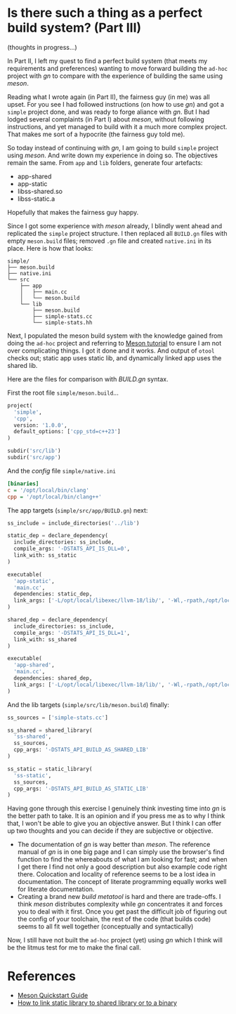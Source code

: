 # Is there such a thing as a perfect build system? (Part III)
(thoughts in progress...)

In Part II, I left my quest to find a perfect build system (that meets my
requirements and preferences) wanting to move forward building the 
`ad-hoc` project with *gn* to compare with the experience of building
the same using *meson*.

Reading what I wrote again (in Part II), the fairness guy (in me) was
all upset. For you see I had followed instructions (on how to use *gn*)
and got a `simple` project done, and was ready to forge aliance with *gn*.
But I had lodged several complaints (in Part I) about *meson*, without
following instructions, and yet managed to build with it a much more
complex project. That makes me sort of a hypocrite (the fairness guy
told me).

So today instead of continuing with *gn*, I am going to build `simple`
project using *meson*. And write down my experience in doing so. The
objectives remain the same. From `app` and `lib` folders, generate 
four artefacts:
  - app-shared
  - app-static
  - libss-shared.so
  - libss-static.a

Hopefully that makes the fairness guy happy.

Since I got some experience with *meson* already, I blindly went ahead
and replicated the `simple` project structure.  I then replaced all 
`BUILD.gn` files with empty `meson.build` files; removed `.gn` file
and created `native.ini` in its place. Here is how that looks:

```
simple/
├── meson.build
├── native.ini
└── src
    ├── app
    │   ├── main.cc
    │   └── meson.build
    └── lib
        ├── meson.build
        ├── simple-stats.cc
        └── simple-stats.hh
```

Next, I populated the meson build system with the knowledge gained from
doing the `ad-hoc` project and referring to [Meson tutorial](^1) to
ensure I am not over complicating things. I got it done and it works.
And output of `otool` checks out; static app uses static lib, and
dynamically linked app uses the shared lib.

Here are the files for comparison with *BUILD.gn* syntax.

First the root file `simple/meson.build`...
```python
project(
  'simple', 
  'cpp', 
  version: '1.0.0', 
  default_options: ['cpp_std=c++23']
)

subdir('src/lib')
subdir('src/app')
```

And the *config* file `simple/native.ini`
```ini
[binaries]
c = '/opt/local/bin/clang'
cpp = '/opt/local/bin/clang++'
```

The app targets (`simple/src/app/BUILD.gn`) next:
```python
ss_include = include_directories('../lib')

static_dep = declare_dependency(
  include_directories: ss_include,
  compile_args: '-DSTATS_API_IS_DLL=0',
  link_with: ss_static
)

executable(
  'app-static',
  'main.cc',
  dependencies: static_dep,
  link_args: ['-L/opt/local/libexec/llvm-18/lib/', '-Wl,-rpath,/opt/local/libexec/llvm-18/lib']
)

shared_dep = declare_dependency(
  include_directories: ss_include,
  compile_args: '-DSTATS_API_IS_DLL=1',
  link_with: ss_shared
)

executable(
  'app-shared',
  'main.cc',
  dependencies: shared_dep,
  link_args: ['-L/opt/local/libexec/llvm-18/lib/', '-Wl,-rpath,/opt/local/libexec/llvm-18/lib']
)
```

And the lib targets (`simple/src/lib/meson.build`) finally:
```python
ss_sources = ['simple-stats.cc']

ss_shared = shared_library(
  'ss-shared', 
  ss_sources, 
  cpp_args: '-DSTATS_API_BUILD_AS_SHARED_LIB'
)

ss_static = static_library(
  'ss-static', 
  ss_sources, 
  cpp_args: '-DSTATS_API_BUILD_AS_STATIC_LIB'
)
```

Having gone through this exercise I genuinely think investing time into
*gn* is the better path to take. It is an opinion and if you press me
as to why I think that, I won't be able to give you an objective answer.
But I think I can offer up two thoughts and you can decide if they
are subjective or objective.
- The documentation of *gn* is way better than *meson*. The reference
  manual of *gn* is in one big page and I can simply use the browser's
  find function to find the whereabouts of what I am looking for fast;
  and when I get there I find not only a good description but also example
  code right there. Colocation and locality of reference seems to be a
  lost idea in documentation. The concept of literate programming equally
  works well for literate documentation.
- Creating a brand new *build metatool* is hard and there are trade-offs.
  I think *meson* distributes complexity while *gn* concentrates it and
  forces you to deal with it first. Once you get past the difficult job
  of figuring out the config of your toolchain, the rest of the code
  (that builds code) seems to all fit well together (conceptually and
  syntactically)

Now, I still have not built the `ad-hoc` project (yet) using *gn* which
I think will be the litmus test for me to make the final call.

<!-- live references -->
[^1]: https://mesonbuild.com/Tutorial.html

# References
- [Meson Quickstart Guide](https://mesonbuild.com/Quick-guide.html)
- [How to link static library to shared library or to a binary](https://stackoverflow.com/a/34697930)
